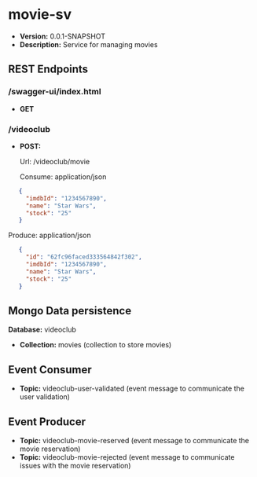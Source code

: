 # movie-sv

* **Version:** 0.0.1-SNAPSHOT
* **Description:** Service for managing movies

## REST Endpoints

### /swagger-ui/index.html

* **GET**

### /videoclub

* **POST:**

  Url: /videoclub/movie
    
  Consume: application/json
    
```json
   {
     "imdbId": "1234567890",
     "name": "Star Wars",
     "stock": "25"
   }
```

  Produce: application/json

```json
   {
     "id": "62fc96faced333564842f302",
     "imdbId": "1234567890",
     "name": "Star Wars",
     "stock": "25"
   }
```

## Mongo Data persistence

**Database:** videoclub

* **Collection:** movies (collection to store movies)

## Event Consumer

* **Topic:** videoclub-user-validated (event message to communicate the user validation)

## Event Producer

* **Topic:** videoclub-movie-reserved (event message to communicate the movie reservation)
* **Topic:** videoclub-movie-rejected (event message to communicate issues with the movie reservation)